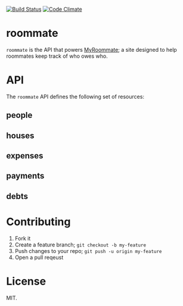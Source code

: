 [![Build Status](https://secure.travis-ci.org/jaredonline/roommate.png?branch=master)](http://travis-ci.org/jaredonline/roommate)
[![Code Climate](https://codeclimate.com/github/jaredonline/roommate.png)](https://codeclimate.com/github/jaredonline/roommate)

# roommate

`roommate` is the API that powers [MyRoommate](http://www.myroommateapp.com); a site designed to help roommates keep track of who owes who.

# API

The `roommate` API defines the following set of resources:

## people

## houses

## expenses

## payments

## debts

# Contributing

1. Fork it
2. Create a feature branch; `git checkout -b my-feature`
3. Push changes to your repo; `git push -u origin my-feature`
4. Open a pull reqeust

# License

MIT.
